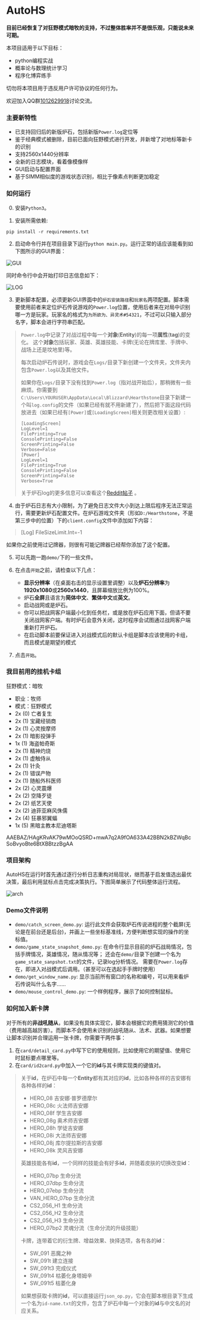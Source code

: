 # AutoHS

**目前已经恢复了对狂野模式暗牧的支持，不过整体胜率并不是很乐观，只能说未来可期。**

本项目适用于以下目标：

- python编程实战
- 概率论与数理统计学习
- 程序化博弈练手

切勿将本项目用于违反用户许可协议的任何行为。

欢迎加入QQ群[1012629918](http://qm.qq.com/cgi-bin/qm/qr?_wv=1027&k=a8wTD1v8YA190h3W95Q1iuEGZsRn0hwg&authKey=qnGdACuWGAvYI4mN0o3jzTLbAyUjj1QqY6SjFoAPjkCkVmQMUABVHgw7DxN26TkT&noverify=0&group_code=1012629918)讨论交流。

### 主要新特性

- 已支持回归后的新版炉石，包括新版`Power.log`定位等
- 鉴于经典模式被删除，目前已面向狂野模式进行开发，并新增了对地标等新卡的识别
- 支持2560x1440分辨率
- 全新的日志模块，看着像模像样
- GUI启动与配置界面
- 基于SIMM相似度的游戏状态识别，相比于像素点判断更加稳定

### 如何运行

0. 安装`Python3`。

1. 安装所需依赖:
```
pip install -r requirements.txt
```

2. 启动命令行并在项目目录下运行`python main.py`。运行正常的话应该能看到如下图所示的GUI界面：

![GUI](./figs/gui.png)

同时命令行中会开始打印日志信息如下：

![LOG](./figs/log.png)

3. 更新脚本配置，必须更新GUI界面中的`炉石安装路径`和`玩家名`两项配置。脚本需要使用前者来定位炉石传说游戏的`Power.log`位置，使用后者来在对局中识别哪一方是玩家。玩家名的格式为`为所欲为、异灵术#54321`，不过可以只输入部分名字，脚本会进行字符串匹配。

> `Power.log`中记录了对战过程中每一个**对象**(**Entity**)的每一项**属性**(**tag**)的变化。 这个**对象**包括玩家、英雄、英雄技能、卡牌(无论在牌库里、手牌中、战场上还是坟地里)等。
> 
> 每次启动炉石传说时，游戏会在`Logs/`目录下新创建一个文件夹，文件夹内包含`Power.log`以及其他文件。
> 
> 如果你在`Logs/`目录下没有找到`Power.log`（指对战开始后），那稍微有一些麻烦。你需要到`C:\Users\YOURUSER\AppData\Local\Blizzard\Hearthstone`目录下新建一个叫`log.config`的文件（如果已经有就不用新建了），然后把下面这段代码放进去（如果已经有`[Power]`或`[LoadingScreen]`相关则更改相关设置）:
> ```
> [LoadingScreen]
> LogLevel=1
> FilePrinting=True
> ConsolePrinting=False
> ScreenPrinting=False
> Verbose=False
> [Power]
> LogLevel=1
> FilePrinting=True
> ConsolePrinting=False
> ScreenPrinting=False
> Verbose=True
> ```
> 
> 关于炉石log的更多信息可以查看这个[Reddit帖子](https://www.reddit.com/r/hearthstone/comments/268fkk/simple_hearthstone_logging_see_your_complete_play/) 。

4. 由于炉石日志有大小限制，为了避免日志文件大小到达上限后程序无法正常运行，需要更新炉石配置文件。在炉石游戏文件夹（形如`D:/Hearthstone`，不是第三步中的位置）下的`client.config`文件中添加如下内容：

> [Log]
> FileSizeLimit.Int=-1

如果你之前使用过记牌器，则很有可能记牌器已经帮你添加了这个配置。

5. 可以先跑一跑`demo/`下的一些文件。

6. 在点击`开始`之前，请检查以下几点：
   - **显示分辨率**（在桌面右击的显示设置里调整）以及**炉石分辨率**为**1920x1080**或**2560x1440**，且屏幕缩放比例为100%。
   - 炉石**全屏**且语言为**简体中文**、**繁体中文**或**英文**。
   - 启动战网或是炉石。
   - 你可以把战网客户端最小化到任务栏，或是放在炉石应用下面，但请不要关闭战网客户端。有时炉石会意外关闭，这时程序会试图通过战网客户端重新打开炉石。
   - 在启动脚本前要保证进入对战模式后的默认卡组是脚本应该使用的卡组，而且模式是期望的模式

7. 点击`开始`。


### 我目前用的挂机卡组 
狂野模式：暗牧
- 职业：牧师
- 模式：狂野模式
- 2x (0) 亡者复生
- 2x (1) 宝藏经销商
- 2x (1) 心灵按摩师
- 2x (1) 暗影投弹手
- 1x (1) 海盗帕奇斯
- 2x (1) 精神灼烧
- 2x (1) 虚触侍从
- 2x (1) 针灸
- 2x (1) 错误产物
- 2x (1) 随船外科医师
- 2x (2) 心灵震爆
- 2x (2) 空降歹徒
- 2x (2) 纸艺天使
- 2x (2) 迪菲亚麻风侏儒
- 2x (4) 狂暴邪翼蝠
- 1x (5) 黑暗主教本尼迪塔斯

AAEBAZ/HAgKRvAK79wMOoQSRD+mwA7q2A9fOA633A42BBN2kBZWqBcSoBvyoBte6BtXBBtzzBgAA


### 项目架构

AutoHS在运行时首先通过逐行分析日志重构对局现状，继而基于启发值选出最优决策，最后利用鼠标点击完成决策执行。下图简单展示了代码整体运行流程。

![arch](./figs/arch.png)


### Demo文件说明
- `demo/catch_screen_demo.py`: 运行此文件会获取炉石传说进程的整个截屏(无论是在前台还是后台)，并画上一些坐标基准线，方便判断想实现的操作的坐标值。
- `demo/game_state_snapshot_demo.py`: 在命令行显示目前的炉石战局情况，包括手牌情况，英雄情况，随从情况等； 还会在`demo/`目录下创建一个名为`game_state_sanpshot.txt`的文件，记录log分析情况。 需要在`Power.log`存在，即进入对战模式后调用。（甚至可以在选起手手牌时使用）
- `demo/get_window_name.py`: 显示当前所有窗口的名称和编号，可以用来看炉石传说叫什么名字……
- `demo/mouse_control_demo.py`: 一个样例程序，展示了如何控制鼠标。

### 如何加入新卡牌
对于所有的**非战吼随从**，如果没有具体实现它，脚本会根据它的费用猜测它的价值（费用越高越厉害）。而脚本不会使用未识别的战吼随从、法术、武器。如果想要让脚本识别并合理运用一张卡牌，你需要干两件事：
1. 在`card/detail_card.py`中写下它的使用规则，比如使用它的期望值、使用它时鼠标要点哪里等。
2. 在`card/id2card.py`中加入一个它的**id**与其卡牌实现类的键值对。

> 关于**id**，在炉石中每一个**Entity**都有其对应的**id**，比如各种各样的吉安娜有各种各样的**id**：
> - HERO_08 吉安娜·普罗德摩尔
> - HERO_08c 火法师吉安娜
> - HERO_08f 学生吉安娜
> - HERO_08g 奥术师吉安娜
> - HERO_08h 学徒吉安娜
> - HERO_08i 大法师吉安娜
> - HERO_08j 库尔提拉斯的吉安娜
> - HERO_08k 灵风吉安娜
> 
> 英雄技能各有**id**，一个同样的技能会有好多**id**，并随着皮肤的切换改变**id**：
> - HERO_07bp 生命分流
> - HERO_07dbp 生命分流
> - HERO_07ebp 生命分流
> - VAN_HERO_07bp 生命分流
> - CS2_056_H1 生命分流
> - CS2_056_H2 生命分流
> - CS2_056_H3 生命分流
> - HERO_07bp2 灵魂分流（生命分流的升级技能）
> 
> 卡牌，连带着它的衍生牌、增益效果、抉择选项，各有各的**id**：
> - SW_091 恶魔之种
> - SW_091t 建立连接
> - SW_091t3 完成仪式
> - SW_091t4 枯萎化身塔姆辛
> - SW_091t5 枯萎化身
> 
> 如果想获取卡牌的**id**，可以直接运行`json_op.py`，它会在脚本根目录下生成一个名为`id-name.txt`的文件，包含了炉石中每一个对象的**id**与中文名的对应关系。